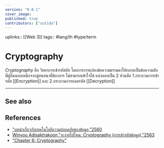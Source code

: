 ```yaml
---
version: "0.0.1"
cover_image:
published: true
contributors: ["sutida"]
---
```

uplinks:: [[Web 3]]
tags:: #lang/th #type/term

# Cryptography
*Cryptography* คือ วิทยาการเข้ารหัสลับ โดยการการแปลงข้อความธรรมดาให้กลายเป็นข้อความลับที่ผู้อื่นนอกเหนือจากคู่สนทนาที่ต้องการ ไม่สามารถเข้าใจได้ แบ่งออกเป็น 
2 ส่วนคือ 1.กระบวนการเข้ารหัส [[Encryption]] และ 2.กระบวนการถอดรหัส [[Decryption]]

---
## See also
## References
- ["บทนำเกี่ยวกับเทคโนโลยีความปลอดภัยของข้อมูล,"2560](https://www.nrca.go.th/content/02-1.html)
- [Winyou Adisaktrakoon,"จะง่ายไปไหน: Cryptography (การเข้ารหัสข้อมูล),"2563](https://medium.com/@winyou.info/%E0%B8%88%E0%B8%B0%E0%B8%87%E0%B9%88%E0%B8%B2%E0%B8%A2%E0%B9%84%E0%B8%9B%E0%B9%84%E0%B8%AB%E0%B8%99-cryptography-%E0%B8%81%E0%B8%B2%E0%B8%A3%E0%B9%80%E0%B8%82%E0%B9%89%E0%B8%B2%E0%B8%A3%E0%B8%AB%E0%B8%B1%E0%B8%AA%E0%B8%82%E0%B9%89%E0%B8%AD%E0%B8%A1%E0%B8%B9%E0%B8%A5-1c2df888863f)
- ["Chapter 6: Cryptography"](https://sites.google.com/site/suxkarsxnkarraksakhwamplxdphay/chapter-6-cryptography)
